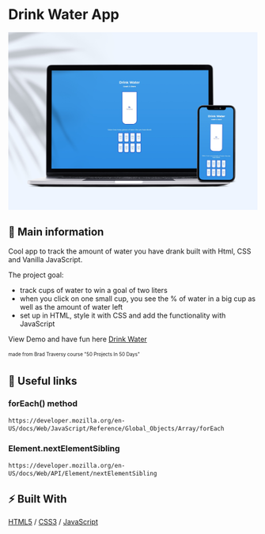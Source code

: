 # Drink Water App

![cover](./assets/water.jpg)

## 🦉 Main information

Cool app to track the amount of water you have drank built with Html, CSS and Vanilla JavaScript.

The project goal:

- track cups of water to win a goal of two liters
- when you click on one small cup, you see the % of water in a big cup as well as the amount of water left
- set up in HTML, style it with CSS and add the functionality with JavaScript

View Demo and have fun here <a href="https://js-drink-water.netlify.app/" target="_blank">Drink Water</a> 

<sub><sup>made from Brad Traversy course "50 Projects In 50 Days"</sup></sub>

## 🦊 Useful links 

### forEach() method

```
https://developer.mozilla.org/en-US/docs/Web/JavaScript/Reference/Global_Objects/Array/forEach
```

### Element.nextElementSibling

```
https://developer.mozilla.org/en-US/docs/Web/API/Element/nextElementSibling
```



## ⚡ Built With
[HTML5](https://www.w3schools.com/html/) / [CSS3](https://www.w3schools.com/css/) / [JavaScript](https://www.w3schools.com/js/)